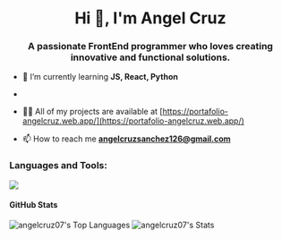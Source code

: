 <h1 align="center">Hi 👋, I'm Angel Cruz</h1>
<h3 align="center">A passionate FrontEnd programmer who loves creating innovative and functional solutions.</h3>

- 🌱 I’m currently learning **JS, React, Python**
-
- 👨‍💻 All of my projects are available at [https://portafolio-angelcruz.web.app/](https://portafolio-angelcruz.web.app/)

- 📫 How to reach me **angelcruzsanchez126@gmail.com**

<h3 align="left">Languages and Tools:</h3>

<img src="https://skillicons.dev/icons?i=tailwind,python,react,nextjs,mysql,astro,js" />

#### GitHub Stats

![angelcruz07's Top Languages](https://github-readme-stats.vercel.app/api/top-langs/?username=angelcruz07&theme=tokyonight&show_icons=true&hide_border=false&layout=compact)
![angelcruz07's Stats](https://github-readme-stats.vercel.app/api?username=angelcruz07&theme=tokyonight&show_icons=true&hide_border=false&count_private=false)
